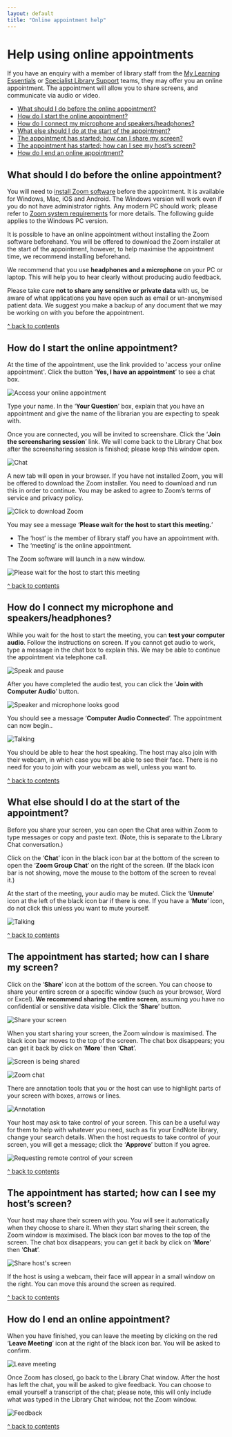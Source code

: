 ```yaml
---
layout: default
title: "Online appointment help"
---
```


# Help using online appointments

If you have an enquiry with a member of library staff from the [My Learning Essentials](https://www.library.manchester.ac.uk/using-the-library/students/training-and-skills-support/my-learning-essentials/) or [Specialist Library Support](https://www.library.manchester.ac.uk/using-the-library/students/specialist-learning/) teams, 
they may offer you an online appointment. 
The appointment will allow you to share screens, and communicate via audio or video.

* [What should I do before the online appointment?](#what-should-i-do-before-the-online-appointment)
* [How do I start the online appointment?](#how-do-i-start-the-online-appointment)
* [How do I connect my microphone and speakers/headphones?](#how-do-i-connect-my-microphone-and-speakersheadphones)
* [What else should I do at the start of the appointment?](#what-else-should-i-do-at-the-start-of-the-appointment)
* [The appointment has started; how can I share my screen?](#the-appointment-has-started-how-can-i-share-my-screen)
* [The appointment has started; how can I see my host’s screen?](#the-appointment-has-started-how-can-i-see-my-hosts-screen)
* [How do I end an online appointment?](#how-do-i-end-an-online-appointment)




## What should I do before the online appointment?

You will need to [install Zoom software](https://zoom.us/support/download) before the appointment. 
It is available for Windows, Mac, iOS and Android. 
The Windows version will work even if you do not have administrator rights. 
Any modern PC should work; please refer to 
[Zoom system requirements](https://support.zoom.us/hc/en-us/articles/201362023-System-Requirements-for-PC-Mac-and-Linux) 
for more details. 
The following guide applies to the Windows PC version.

It is possible to have an online appointment without installing the Zoom software beforehand. 
You will be offered to download the Zoom installer at the start of the appointment, however, to help maximise the appointment time, we recommend installing beforehand.

We recommend that you use **headphones and a microphone** on your PC or laptop. 
This will help you to hear clearly without producing audio feedback.

Please take care **not to share any sensitive or private data** with us,
be aware of what applications you have open such as email or un-anonymised patient data. 
We suggest you make a backup of any document that we may be working on with you before the appointment.

[ ^ back to contents](#help-using-online-appointments)




## How do I start the online appointment?

At the time of the appointment, use the link provided to 'access your online appointment'. Click the button ‘**Yes, I have an appointment**’ to see a chat box. 

![Access your online appointment](images/11-start.png)

Type your name. In the ‘**Your Question**’ box, explain that you have an appointment and give the name of the librarian you are expecting to speak with.

Once you are connected, you will be invited to screenshare. Click the ‘**Join the screensharing session**’ link. We will come back to the Library Chat box after the screensharing session is finished; please keep this window open.

![Chat](images/12-chat.png)

A new tab will open in your browser. If you have not installed Zoom, you will be offered to download the Zoom installer. You need to download and run this in order to continue. You may be asked to agree to Zoom’s terms of service and privacy policy. 

![Click to download Zoom](images/13-click.png)

You may see a message ‘**Please wait for the host to start this meeting.**’ 

* The ‘host’ is the member of library staff you have an appointment with. 
* The ‘meeting’ is the online appointment.

The Zoom software will launch in a new window.

![Please wait for the host to start this meeting](images/14-wait.png)

[ ^ back to contents](#help-using-online-appointments)




## How do I connect my microphone and speakers/headphones?

While you wait for the host to start the meeting, you can **test your computer audio**. Follow the instructions on screen. If you cannot get audio to work, type a message in the chat box to explain this. We may be able to continue the appointment via telephone call. 

![Speak and pause](images/21-speak.png) 

After you have completed the audio test, you can click the ‘**Join with Computer Audio**’ button.

![Speaker and microphone looks good](images/22-good.png)

You should see a message ‘**Computer Audio Connected**’. The appointment can now begin.. 

![Talking](images/23-talking.png)

You should be able to hear the host speaking. The host may also join with their webcam, in which case you will be able to see their face. There is no need for you to join with your webcam as well, unless you want to.

[ ^ back to contents](#help-using-online-appointments)



## What else should I do at the start of the appointment?

Before you share your screen, you can open the Chat area within Zoom to type messages or copy and paste text. (Note, this is separate to the Library Chat conversation.) 

Click on the ‘**Chat**’ icon in the black icon bar at the bottom of the screen to open the ‘**Zoom Group Chat**’ on the right of the screen. (If the black icon bar is not showing, move the mouse to the bottom of the screen to reveal it.)

At the start of the meeting, your audio may be muted. Click the ‘**Unmute**’ icon at the left of the black icon bar if there is one. If you have a ‘**Mute**’ icon, do not click this unless you want to mute yourself.

![Talking](images/31-talking.png)


[ ^ back to contents](#help-using-online-appointments)





## The appointment has started; how can I share my screen?

Click on the ‘**Share**’ icon at the bottom of the screen. You can choose to share your entire screen or a specific window (such as your browser, Word or Excel). **We recommend sharing the entire screen**, assuming you have no confidential or sensitive data visible. Click the ‘**Share**’ button.

![Share your screen](images/32-share.png)

When you start sharing your screen, the Zoom window is maximised. The black icon bar moves to the top of the screen. The chat box disappears; you can get it back by click on ‘**More**’ then ‘**Chat**’.

![Screen is being shared](images/33-excel.png)

![Zoom chat](images/34-chat.png)

There are annotation tools that you or the host can use to highlight parts of your screen with boxes, arrows or lines.

![Annotation](images/35-draw.png)

Your host may ask to take control of your screen. This can be a useful way for them to help with whatever you need, such as fix your EndNote library, change your search details. When the host requests to take control of your screen, you will get a message; click the ‘**Approve**’ button if you agree.

![Requesting remote control of your screen](images/36-request.png)

[ ^ back to contents](#help-using-online-appointments)



## The appointment has started; how can I see my host’s screen?

Your host may share their screen with you. You will see it automatically when they choose to share it.
When they start sharing their screen, the Zoom window is maximised. The black icon bar moves to the top of the screen. The chat box disappears; you can get it back by click on ‘**More**’ then ‘**Chat**’.

![Share host's screen](images/41-share.png)

If the host is using a webcam, their face will appear in a small window on the right. You can move this around the screen as required. 

[ ^ back to contents](#help-using-online-appointments)



## How do I end an online appointment?

When you have finished, you can leave the meeting by clicking on the red ‘**Leave Meeting**’ icon at the right of the black icon bar. You will be asked to confirm.

![Leave meeting](images/51-end.png)

Once Zoom has closed, go back to the Library Chat window. After the host has left the chat, you will be asked to give feedback. You can choose to email yourself a transcript of the chat; please note, this will only include what was typed in the Library Chat window, not the Zoom window.

![Feedback](images/52-feedback.png)

[ ^ back to contents](#help-using-online-appointments)
